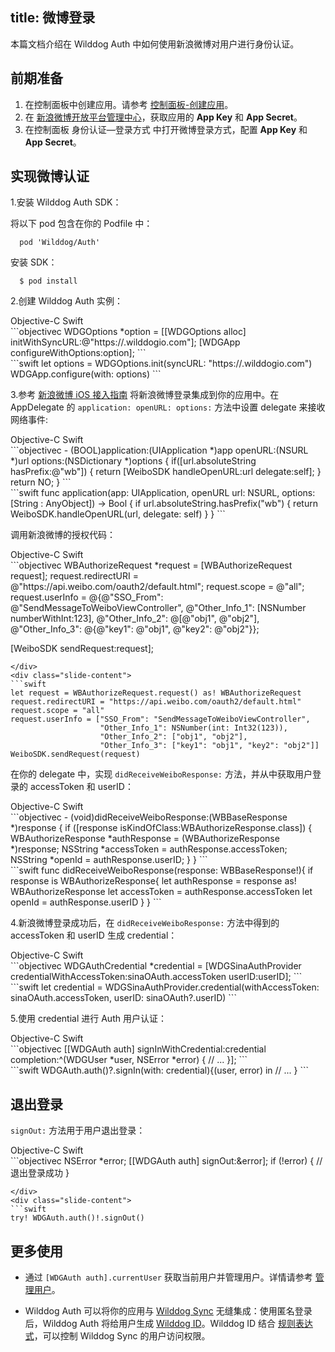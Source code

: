 
title:  微博登录
---


本篇文档介绍在 Wilddog Auth 中如何使用新浪微博对用户进行身份认证。

## 前期准备

1. 在控制面板中创建应用。请参考 [控制面板-创建应用](/console/creat.html#创建一个野狗应用)。
2. 在 [新浪微博开放平台管理中心](http://open.weibo.com/apps)，获取应用的 **App Key** 和 **App Secret**。
3. 在控制面板 身份认证—登录方式 中打开微博登录方式，配置 **App Key** 和 **App Secret**。

## 实现微博认证
1.安装 Wilddog Auth SDK：

将以下 pod 包含在你的 Podfile 中：

```
  pod 'Wilddog/Auth'
```

安装 SDK：

```
  $ pod install
```

2.创建 Wilddog Auth 实例：

<div class="slide">
<div class='slide-title'>
  <span class="slide-tab tab-current">Objective-C</span>
  <span class="slide-tab">Swift</span>
</div>
<div class="slide-content slide-content-show">
```objectivec
WDGOptions *option = [[WDGOptions alloc] initWithSyncURL:@"https://<your-wilddog-appid>.wilddogio.com"];
[WDGApp configureWithOptions:option];
```
</div>
<div class="slide-content">
```swift
let options = WDGOptions.init(syncURL: "https://<your-wilddog-appid>.wilddogio.com")
WDGApp.configure(with: options)
```
</div>
</div>

3.参考 [新浪微博 iOS 接入指南](https://github.com/sinaweibosdk/weibo_ios_sdk) 将新浪微博登录集成到你的应用中。在 AppDelegate 的 `application: openURL: options:` 方法中设置 delegate 来接收网络事件:

<div class="slide">
<div class='slide-title'>
  <span class="slide-tab tab-current">Objective-C</span>
  <span class="slide-tab">Swift</span>
</div>
<div class="slide-content slide-content-show">
```objectivec
 - (BOOL)application:(UIApplication *)app openURL:(NSURL *)url options:(NSDictionary<NSString *,id> *)options
 {
     if([url.absoluteString hasPrefix:@"wb"]) {
        return [WeiboSDK handleOpenURL:url delegate:self];
     }
     return NO;
 }
```
</div>
<div class="slide-content">
```swift
func application(app: UIApplication, openURL url: NSURL, options: [String : AnyObject]) -> Bool {
    if url.absoluteString.hasPrefix("wb") {
        return WeiboSDK.handleOpenURL(url, delegate: self)
    }
}
```
</div>
</div>

调用新浪微博的授权代码：

<div class="slide">
<div class='slide-title'>
  <span class="slide-tab tab-current">Objective-C</span>
  <span class="slide-tab">Swift</span>
</div>
<div class="slide-content slide-content-show">
```objectivec
 WBAuthorizeRequest *request = [WBAuthorizeRequest request];
 request.redirectURI = @"https://api.weibo.com/oauth2/default.html";
 request.scope = @"all";
 request.userInfo = @{@"SSO_From": @"SendMessageToWeiboViewController",
                      @"Other_Info_1": [NSNumber numberWithInt:123],
                      @"Other_Info_2": @[@"obj1", @"obj2"],
                      @"Other_Info_3": @{@"key1": @"obj1", @"key2": @"obj2"}};
    
 [WeiboSDK sendRequest:request];
```
</div>
<div class="slide-content">
```swift
let request = WBAuthorizeRequest.request() as! WBAuthorizeRequest
request.redirectURI = "https://api.weibo.com/oauth2/default.html"
request.scope = "all"
request.userInfo = ["SSO_From": "SendMessageToWeiboViewController",
                    "Other_Info_1": NSNumber(int: Int32(123)),
                    "Other_Info_2": ["obj1", "obj2"],
                    "Other_Info_3": ["key1": "obj1", "key2": "obj2"]]
WeiboSDK.sendRequest(request)
```
</div>
</div>

在你的 delegate 中，实现 `didReceiveWeiboResponse:` 方法，并从中获取用户登录的 accessToken 和 userID：

<div class="slide">
<div class='slide-title'>
  <span class="slide-tab tab-current">Objective-C</span>
  <span class="slide-tab">Swift</span>
</div>
<div class="slide-content slide-content-show">
```objectivec
 - (void)didReceiveWeiboResponse:(WBBaseResponse *)response
{
    if ([response isKindOfClass:WBAuthorizeResponse.class])
    {
        WBAuthorizeResponse *authResponse = (WBAuthorizeResponse *)response;
        NSString *accessToken = authResponse.accessToken;
        NSString *openId = authResponse.userID;
    }
}
```
</div>
<div class="slide-content">
```swift
func didReceiveWeiboResponse(response: WBBaseResponse!){
    if response is WBAuthorizeResponse{
        let authResponse = response as! WBAuthorizeResponse
        let accessToken = authResponse.accessToken
        let openId = authResponse.userID
    }
}
```
</div>
</div>

4.新浪微博登录成功后，在 `didReceiveWeiboResponse:` 方法中得到的 accessToken 和 userID 生成 credential：

<div class="slide">
<div class='slide-title'>
  <span class="slide-tab tab-current">Objective-C</span>
  <span class="slide-tab">Swift</span>
</div>
<div class="slide-content slide-content-show">
```objectivec
WDGAuthCredential *credential = 
[WDGSinaAuthProvider credentialWithAccessToken:sinaOAuth.accessToken userID:userID];
```
</div>
<div class="slide-content">
```swift
let credential = WDGSinaAuthProvider.credential(withAccessToken: sinaOAuth.accessToken, userID: sinaOAuth?.userID)
```
</div>
</div>

5.使用 credential 进行 Auth 用户认证：

<div class="slide">
<div class='slide-title'>
  <span class="slide-tab tab-current">Objective-C</span>
  <span class="slide-tab">Swift</span>
</div>
<div class="slide-content slide-content-show">
```objectivec
[[WDGAuth auth] signInWithCredential:credential
                completion:^(WDGUser *user, NSError *error) {
                            // ...
                          }];
```
</div>
<div class="slide-content">
```swift
WDGAuth.auth()?.signIn(with: credential){(user, error) in
    // ...
}
```
</div>
</div>

## 退出登录

`signOut:` 方法用于用户退出登录：

<div class="slide">
<div class='slide-title'>
  <span class="slide-tab tab-current">Objective-C</span>
  <span class="slide-tab">Swift</span>
</div>
<div class="slide-content slide-content-show">
```objectivec
NSError *error;
[[WDGAuth auth] signOut:&error];
if (!error) {
    // 退出登录成功
}

```
</div>
<div class="slide-content">
```swift
try! WDGAuth.auth()!.signOut()

```
</div>
</div>

## 更多使用

- 通过 `[WDGAuth auth].currentUser` 获取当前用户并管理用户。详情请参考 [管理用户](/guide/auth/ios/manageuser.html)。


- Wilddog Auth 可以将你的应用与 [Wilddog Sync](/overview/sync.html) 无缝集成：使用匿名登录后，Wilddog Auth 将给用户生成 [Wilddog ID](/guide/auth/core/concept.html#Wilddog-ID)。Wilddog ID 结合 [规则表达式](/guide/sync/rules/introduce.html)，可以控制 Wilddog Sync 的用户访问权限。
